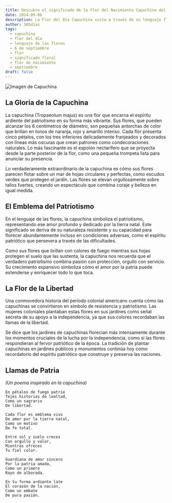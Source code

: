 ```yaml
---
title: Descubre el significado de la Flor del Nacimiento Capuchina del 6 de septiembre
date: 2024-09-06
description: La Flor del Día Capuchina vista a través de su lenguaje floral e historias
author: 365días
tags:
  - capuchina
  - flor del día
  - lenguaje de las flores
  - 6 de septiembre
  - flor
  - significado floral
  - flor de nacimiento
  - septiembre
draft: false
---
```


![Imagen de Capuchina](https://cdn.pixabay.com/photo/2014/06/15/19/52/nasturtium-369479_1280.jpg#center)


## La Gloria de la Capuchina

La capuchina (Tropaeolum majus) es una flor que encarna el espíritu ardiente del patriotismo en su forma más vibrante. Sus flores, que pueden alcanzar los 6 centímetros de diámetro, son pequeñas antorchas de color que brillan en tonos de naranja, rojo y amarillo intenso. Cada flor presenta cinco pétalos, con los tres inferiores delicadamente franjeados y decorados con líneas más oscuras que crean patrones como condecoraciones naturales. Lo más fascinante es el espolón nectarífero que se proyecta desde la parte posterior de la flor, como una pequeña trompeta lista para anunciar su presencia.

Lo verdaderamente extraordinario de la capuchina es cómo sus flores parecen flotar sobre un mar de hojas circulares y perfectas, como escudos verdes que protegen el jardín. Las flores se elevan orgullosamente sobre tallos fuertes, creando un espectáculo que combina coraje y belleza en igual medida.

## El Emblema del Patriotismo

En el lenguaje de las flores, la capuchina simboliza el patriotismo, representando ese amor profundo y dedicado por la tierra natal. Este significado se deriva de su naturaleza resistente y su capacidad para florecer abundantemente incluso en condiciones adversas, como el espíritu patriótico que persevera a través de las dificultades.

Como sus flores que brillan con colores de fuego mientras sus hojas protegen el suelo que las sustenta, la capuchina nos recuerda que el verdadero patriotismo combina pasión con protección, orgullo con servicio. Su crecimiento expansivo simboliza cómo el amor por la patria puede extenderse y enriquecer todo lo que toca.

## La Flor de la Libertad

Una conmovedora historia del período colonial americano cuenta cómo las capuchinas se convirtieron en símbolo de resistencia y patriotismo. Las mujeres coloniales plantaban estas flores en sus jardines como señal secreta de su apoyo a la independencia, ya que sus colores recordaban las llamas de la libertad.

Se dice que los jardines de capuchinas florecían más intensamente durante los momentos cruciales de la lucha por la independencia, como si las flores respondieran al fervor patriótico de la época. La tradición de plantar capuchinas en jardines públicos y monumentos continúa hoy como recordatorio del espíritu patriótico que construye y preserva las naciones.

## Llamas de Patria
*(Un poema inspirado en la capuchina)*

```
En pétalos de fuego patrio
Tejes historias de lealtad,
Como un sagrario
De libertad.

Cada flor es emblema vivo
De amor por la tierra natal,
Como un motivo
De fe total.

Entre sol y suelo creces
Con orgullo y valor,
Mientras ofreces
Tu fiel color.

Guardiana de amor sincero
Por la patria amada,
Como un primero
Rayo de alborada.

En tu forma ardiente late
El corazón de la nación,
Como un embate
De pura pasión.
```